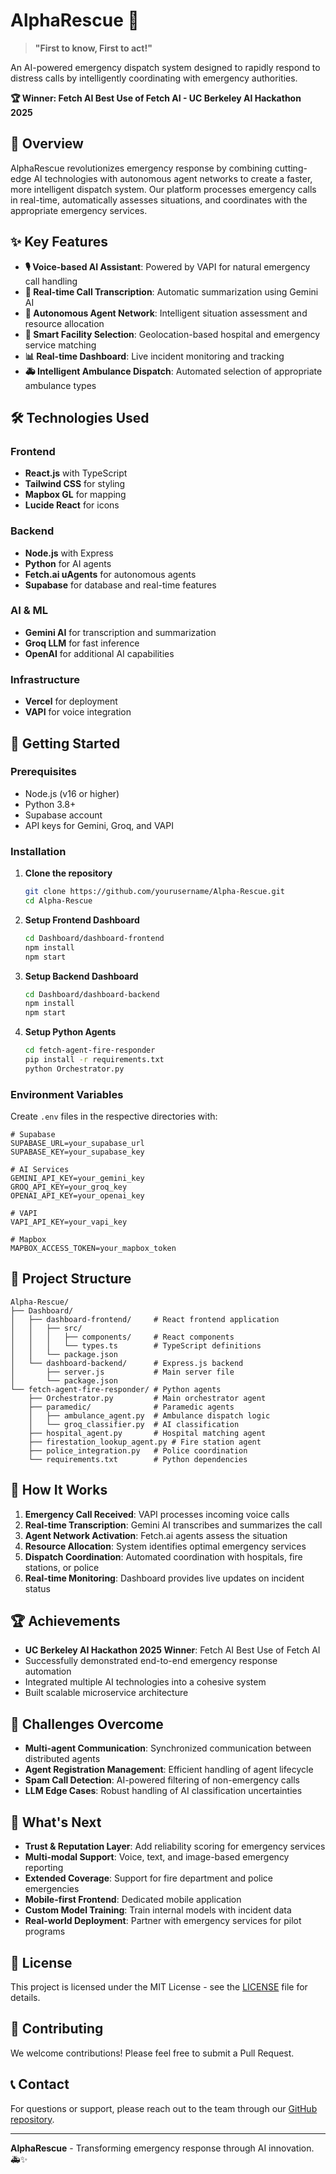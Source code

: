 # AlphaRescue 🚨

> **"First to know, First to act!"**

An AI-powered emergency dispatch system designed to rapidly respond to distress calls by intelligently coordinating with emergency authorities.

**🏆 Winner: Fetch AI Best Use of Fetch AI - UC Berkeley AI Hackathon 2025**

## 🌟 Overview

AlphaRescue revolutionizes emergency response by combining cutting-edge AI technologies with autonomous agent networks to create a faster, more intelligent dispatch system. Our platform processes emergency calls in real-time, automatically assesses situations, and coordinates with the appropriate emergency services.

## ✨ Key Features

- **🎙️ Voice-based AI Assistant**: Powered by VAPI for natural emergency call handling
- **📝 Real-time Call Transcription**: Automatic summarization using Gemini AI
- **🤖 Autonomous Agent Network**: Intelligent situation assessment and resource allocation
- **🏥 Smart Facility Selection**: Geolocation-based hospital and emergency service matching
- **📊 Real-time Dashboard**: Live incident monitoring and tracking
- **🚑 Intelligent Ambulance Dispatch**: Automated selection of appropriate ambulance types


## 🛠️ Technologies Used

### Frontend
- **React.js** with TypeScript
- **Tailwind CSS** for styling
- **Mapbox GL** for mapping
- **Lucide React** for icons

### Backend
- **Node.js** with Express
- **Python** for AI agents
- **Fetch.ai uAgents** for autonomous agents
- **Supabase** for database and real-time features

### AI & ML
- **Gemini AI** for transcription and summarization
- **Groq LLM** for fast inference
- **OpenAI** for additional AI capabilities

### Infrastructure
- **Vercel** for deployment
- **VAPI** for voice integration

## 🚀 Getting Started

### Prerequisites

- Node.js (v16 or higher)
- Python 3.8+
- Supabase account
- API keys for Gemini, Groq, and VAPI

### Installation

1. **Clone the repository**
   ```bash
   git clone https://github.com/yourusername/Alpha-Rescue.git
   cd Alpha-Rescue
   ```

2. **Setup Frontend Dashboard**
   ```bash
   cd Dashboard/dashboard-frontend
   npm install
   npm start
   ```

3. **Setup Backend Dashboard**
   ```bash
   cd Dashboard/dashboard-backend
   npm install
   npm start
   ```

4. **Setup Python Agents**
   ```bash
   cd fetch-agent-fire-responder
   pip install -r requirements.txt
   python Orchestrator.py
   ```

### Environment Variables

Create `.env` files in the respective directories with:

```env
# Supabase
SUPABASE_URL=your_supabase_url
SUPABASE_KEY=your_supabase_key

# AI Services
GEMINI_API_KEY=your_gemini_key
GROQ_API_KEY=your_groq_key
OPENAI_API_KEY=your_openai_key

# VAPI
VAPI_API_KEY=your_vapi_key

# Mapbox
MAPBOX_ACCESS_TOKEN=your_mapbox_token
```

## 📁 Project Structure

```
Alpha-Rescue/
├── Dashboard/
│   ├── dashboard-frontend/     # React frontend application
│   │   ├── src/
│   │   │   ├── components/     # React components
│   │   │   └── types.ts        # TypeScript definitions
│   │   └── package.json
│   └── dashboard-backend/      # Express.js backend
│       ├── server.js           # Main server file
│       └── package.json
└── fetch-agent-fire-responder/ # Python agents
    ├── Orchestrator.py         # Main orchestrator agent
    ├── paramedic/              # Paramedic agents
    │   ├── ambulance_agent.py  # Ambulance dispatch logic
    │   └── groq_classifier.py  # AI classification
    ├── hospital_agent.py       # Hospital matching agent
    ├── firestation_lookup_agent.py # Fire station agent
    ├── police_integration.py   # Police coordination
    └── requirements.txt        # Python dependencies
```

## 🎯 How It Works

1. **Emergency Call Received**: VAPI processes incoming voice calls
2. **Real-time Transcription**: Gemini AI transcribes and summarizes the call
3. **Agent Network Activation**: Fetch.ai agents assess the situation
4. **Resource Allocation**: System identifies optimal emergency services
5. **Dispatch Coordination**: Automated coordination with hospitals, fire stations, or police
6. **Real-time Monitoring**: Dashboard provides live updates on incident status

## 🏆 Achievements

- **UC Berkeley AI Hackathon 2025 Winner**: Fetch AI Best Use of Fetch AI
- Successfully demonstrated end-to-end emergency response automation
- Integrated multiple AI technologies into a cohesive system
- Built scalable microservice architecture

## 🚧 Challenges Overcome

- **Multi-agent Communication**: Synchronized communication between distributed agents
- **Agent Registration Management**: Efficient handling of agent lifecycle
- **Spam Call Detection**: AI-powered filtering of non-emergency calls
- **LLM Edge Cases**: Robust handling of AI classification uncertainties

## 🔮 What's Next

- **Trust & Reputation Layer**: Add reliability scoring for emergency services
- **Multi-modal Support**: Voice, text, and image-based emergency reporting
- **Extended Coverage**: Support for fire department and police emergencies
- **Mobile-first Frontend**: Dedicated mobile application
- **Custom Model Training**: Train internal models with incident data
- **Real-world Deployment**: Partner with emergency services for pilot programs


## 📄 License

This project is licensed under the MIT License - see the [LICENSE](LICENSE) file for details.

## 🤝 Contributing

We welcome contributions! Please feel free to submit a Pull Request.

## 📞 Contact

For questions or support, please reach out to the team through our [GitHub repository](https://github.com/yourusername/Alpha-Rescue).

---

**AlphaRescue** - Transforming emergency response through AI innovation. 🚑✨